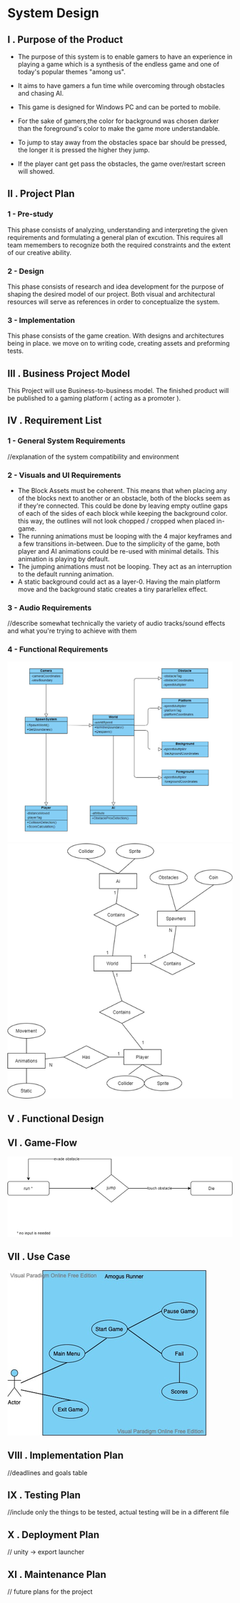 # System Design

## I . Purpose of the Product

- The purpose of this system is to enable gamers to have an experience in playing a game which is a synthesis of the endless game and one of today's popular themes "among us".

- It aims to have gamers a fun time while overcoming through obstacles and chasing AI.

- This game is designed for Windows PC and can be ported to mobile.

- For the sake of gamers,the color for background was chosen darker than the foreground's color to make the game more understandable.  

- To jump to stay away from the obstacles space bar should be pressed, the longer it is pressed the higher they jump.

- If the player cant get pass the obstacles, the game over/restart screen will showed.

## II . Project Plan
### 1 - Pre-study
This phase consists of analyzing, understanding and interpreting the given requirements and formulating a general plan of excution. This requires all team memembers to recognize both the required
constraints and the extent of our creative ability.
### 2 - Design
This phase consists of research and idea development for the purpose of shaping the desired model of our project. Both visual and architectural resources will serve as references in order to conceptualize the system.
### 3 - Implementation
This phase consists of the game creation. With designs and architectures being in place. we move on to writing code, creating assets and preforming tests.

## III . Business Project Model
This Project will use Business-to-business model. The finished product will be published to a gaming platform ( acting as a promoter ).


## IV . Requirement List

### 1 - General System Requirements
//explanation of the system compatibility and environment

### 2 - Visuals and UI Requirements
- The Block Assets must be coherent. This means that when placing any of the blocks next to another or an obstacle, both of the blocks seem as if they're connected. This could be done by leaving
empty outline gaps of each of the sides of each block while keeping the background color. this way, the outlines will not look chopped / cropped when placed in-game.
- The running animations must be looping with the 4 major keyframes and a few transitions in-between. Due to the simplicity of the game, both player and AI animations could be re-used with minimal details.
This animation is playing by default.
- The jumping animations must not be looping. They act as an interruption to the default running animation.
- A static background could act as a layer-0. Having the main platform move and the background static creates a tiny pararlellex effect.

### 3 - Audio Requirements
//describe somewhat technically the variety of audio tracks/sound effects and what
you're trying to achieve with them

### 4 - Functional Requirements

![back](/Documents/diagrams/ClassDiagram.png)
![back](/Documents/diagrams/AmogusERD.png)
## V . Functional Design

## VI . Game-Flow
![back](/Documents/diagrams/GameFlowDiagram.png)

## VII . Use Case
![back](/Documents/diagrams/UIUseCaseDiagram.jpg)

## VIII . Implementation Plan
//deadlines and goals table
## IX . Testing Plan
//include only the things to be tested, actual testing will be in a different file

## X . Deployment Plan
// unity -> export launcher

## XI . Maintenance Plan
// future plans for the project

